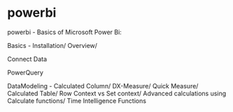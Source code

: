 # powerbi
powerbi - Basics of Microsoft Power Bi:

Basics -
  Installation/
  Overview/
  
Connect Data
  
PowerQuery
  
DataModeling - 
Calculated Column/
DX-Measure/
Quick Measure/
Calculated Table/
Row Context vs Set context/
Advanced calculations using Calculate functions/
Time Intelligence Functions
